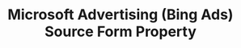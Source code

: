 ---
# -------------------------- #
#        CONTENT TYPE        #
# -------------------------- #

product-type: "connect"
content-type: "api-form"
form-type: "source"
key: "source-form-properties-bing-ads-object"


# -------------------------- #
#        OBJECT INFO         #
# -------------------------- #

title: "Microsoft Advertising (Bing Ads) Source Form Property"
api-type: "platform.bing-ads"
display-name: "Microsoft Advertising (Bing Ads)"

source-type: "saas"
docs-name: "bing-ads"

description: ""


# -------------------------- #
#       FORM PROPERTIES      #
# -------------------------- #

uses-start-date: true


# -------------------------- #
#       OAUTH PROPERTIES     #
# -------------------------- #

oauth-link: "https://docs.microsoft.com/en-us/advertising/guides/authentication-oauth-live-connect?view=bingads-133"

oauth-description: ""

oauth-properties:
  - name: "account_ids"
    type: "string"
    required: true
    credential: false
    description: |
      The ID of the account that owns the entities in API requests. Refer to [Microsoft's documentation](https://docs.microsoft.com/en-us/advertising/guides/get-started?view=bingads-13#get-ids){:target="new"} for more info about this identifer.
    value: "<ACCOUNT_ID>"

  - name: "customer_id"
    type: "string"
    required: true
    credential: false
    description: |
      The ID of the customer that contains and owns the {{ form-property.display-name }} account being accessed. Refer to [Microsoft's documentation](https://docs.microsoft.com/en-us/advertising/guides/get-started?view=bingads-13#get-ids){:target="new"} for more info about this identifer.
    value: "<CUSTOMER_ID>"

  - name: "developer_token"
    type: "string"
    required: true
    credential: true
    description: |
      Your {{ form-property.display-name }} developer token, used to access the {{ form-property.display-name }} API. Refer to [Microsoft's documentation](https://docs.microsoft.com/en-us/advertising/guides/get-started?view=bingads-13#get-developer-token){:target="new"} for instructions on obtaining this credential.
    value: |
      <YOUR_{{ form-property.display-name | upcase | replace: " ","_" }}_DEVELOPER_TOKEN>

  - name: "oauth_client_id"
    type: "string"
    required: true
    credential: true
    description: |
      The application (client) ID that the **Azure portal - App registrations portal** assigned your OAuth application. Refer to [Microsoft's documentation](https://docs.microsoft.com/en-us/advertising/guides/authentication-oauth-live-connect?view=bingads-13#registerapplication){:target="new"} for more info.
    value: |
      <YOUR_{{ form-property.display-name | upcase | replace: " ","_" }}_OAUTH_CLIENT_ID>

  - name: "oauth_client_secret"
    type: "string"
    required: true
    credential: true
    description: |
      Your {{ form-property.display-name }} OAuth application's client secret.
    value: |
      <YOUR_{{ form-property.display-name | upcase | replace: " ","_" }}_OAUTH_CLIENT_SECRET>

  - name: "refresh_token"
    type: "string"
    required: true
    credential: true
    description: |
      A long-lived token that can be used to retrieve new {{ form-property.display-name }} `access_tokens` when old ones expire.
    value: "<REFRESH_TOKEN>"

  - name: "user_id"
    type: "string"
    required: false
    credential: false
    description: |
      TODO: What is this? Is this equal to `UserName` here: https://docs.microsoft.com/en-us/advertising/guides/get-started?view=bingads-13#request-headers
    value: ""
---